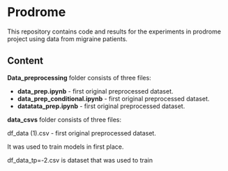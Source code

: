 # Prodrome
This repository contains code and results for the experiments in prodrome project using data from migraine patients.
## Content
**Data_preprocessing** folder consists of three files: 
- **data_prep.ipynb** - first original preprocessed dataset.
- **data_prep_conditional.ipynb** - first original preprocessed dataset.
- **datatata_prep.ipynb** - first original preprocessed dataset.

**data_csvs** folder consists of three files: 

df_data (1).csv - first original preprocessed dataset.

It was used to train models in first place.  

df_data_tp=-2.csv is dataset that was used to train 

